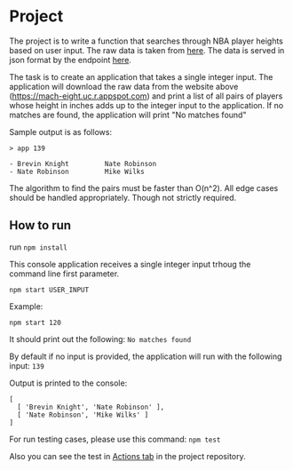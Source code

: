 # Project

The project is to write a function that searches through NBA player heights
based on user input. The raw data is taken from
[here](https://www.openintro.org/data/index.php?data=nba_heights). The data is
served in json format by the endpoint
[here](https://mach-eight.uc.r.appspot.com/).

The task is to create an application that takes a single integer input. The
application will download the raw data from the website above
(https://mach-eight.uc.r.appspot.com) and print a list of all pairs of players
whose height in inches adds up to the integer input to the application. If no
matches are found, the application will print "No matches found"

Sample output is as follows:

```
> app 139

- Brevin Knight         Nate Robinson
- Nate Robinson         Mike Wilks
```

The algorithm to find the pairs must be faster than O(n^2). All edge cases
should be handled appropriately. Though not strictly required.

## How to run

run `npm install`

This console application receives a single integer input trhoug the command line first parameter.

`npm start USER_INPUT`

Example:

`npm start 120`

It should print out the following: `No matches found`

By default if no input is provided, the application will run with the following input: `139`

Output is printed to the console:

```
[
  [ 'Brevin Knight', 'Nate Robinson' ],
  [ 'Nate Robinson', 'Mike Wilks' ]
]
```

For run testing cases, please use this command: `npm test`

Also you can see the test in [Actions tab](https://github.com/judlup/NBAPlayers/actions) in the project repository.
